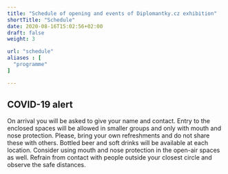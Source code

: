```yaml
---
title: "Schedule of opening and events of Diplomantky.cz exhibition"
shortTitle: "Schedule"
date: 2020-08-16T15:02:56+02:00
draft: false
weight: 3

url: "schedule"
aliases : [
  "programme"
]

---
```


## COVID-19 alert
On arrival you will be asked to give your name and contact.
Entry to the enclosed spaces will be allowed in smaller groups and only with mouth and nose protection.
Please, bring your own refreshments and do not share these with others.
Bottled beer and soft drinks will be available at each location.
Consider using mouth and nose protection in the open-air spaces as well.
Refrain from contact with people outside your closest circle and observe the safe distances.
